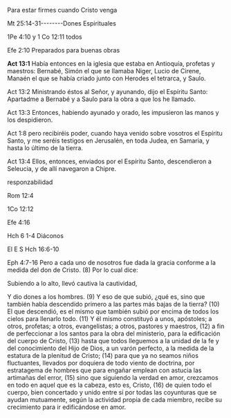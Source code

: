 Para estar firmes cuando Cristo venga

Mt 25:14-31\-\-\-\-\-\-\--Dones Espirituales

1Pe 4:10 y 1 Co 12:11 todos

Efe 2:10 Preparados para buenas obras

**Act 13:1** Había entonces en la iglesia que estaba en Antioquía,
profetas y maestros: Bernabé, Simón el que se llamaba Niger, Lucio de
Cirene, Manaén el que se había criado junto con Herodes el tetrarca, y
Saulo.

Act 13:2 Ministrando éstos al Señor, y ayunando, dijo el Espíritu Santo:
Apartadme a Bernabé y a Saulo para la obra a que los he llamado.

Act 13:3 Entonces, habiendo ayunado y orado, les impusieron las manos y
los despidieron.

Act 1:8 pero recibiréis poder, cuando haya venido sobre vosotros el
Espíritu Santo, y me seréis testigos en Jerusalén, en toda Judea, en
Samaria, y hasta lo último de la tierra.

Act 13:4 Ellos, entonces, enviados por el Espíritu Santo, descendieron a
Seleucia, y de allí navegaron a Chipre.

responzabilidad

Rom 12:4

1Co 12:12

Efe 4:16

Hch 6 1-4 Diáconos

El E S Hch 16:6-10

Eph 4:7-16 Pero a cada uno de nosotros fue dada la gracia conforme a la
medida del don de Cristo. (8) Por lo cual dice:

Subiendo a lo alto, llevó cautiva la cautividad,

Y dio dones a los hombres. (9) Y eso de que subió, ¿qué es, sino que
también había descendido primero a las partes más bajas de la tierra?
(10) El que descendió, es el mismo que también subió por encima de todos
los cielos para llenarlo todo. (11) Y él mismo constituyó a unos,
apóstoles; a otros, profetas; a otros, evangelistas; a otros, pastores y
maestros, (12) a fin de perfeccionar a los santos para la obra del
ministerio, para la edificación del cuerpo de Cristo, (13) hasta que
todos lleguemos a la unidad de la fe y del conocimiento del Hijo de
Dios, a un varón perfecto, a la medida de la estatura de la plenitud de
Cristo; (14) para que ya no seamos niños fluctuantes, llevados por
doquiera de todo viento de doctrina, por estratagema de hombres que para
engañar emplean con astucia las artimañas del error, (15) sino que
siguiendo la verdad en amor, crezcamos en todo en aquel que es la
cabeza, esto es, Cristo, (16) de quien todo el cuerpo, bien concertado y
unido entre sí por todas las coyunturas que se ayudan mutuamente, según
la actividad propia de cada miembro, recibe su crecimiento para ir
edificándose en amor.

